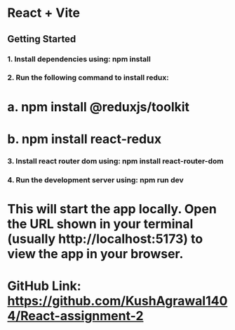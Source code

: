 # React + Vite

## Getting Started

### 1. Install dependencies using: npm install
### 2. Run the following command to install redux:
# a. npm install @reduxjs/toolkit
# b. npm install react-redux    
### 3. Install react router dom using: npm install react-router-dom
### 4. Run the development server using: npm run dev

# This will start the app locally. Open the URL shown in your terminal (usually http://localhost:5173) to view the app in your browser.

# GitHub Link: https://github.com/KushAgrawal1404/React-assignment-2
